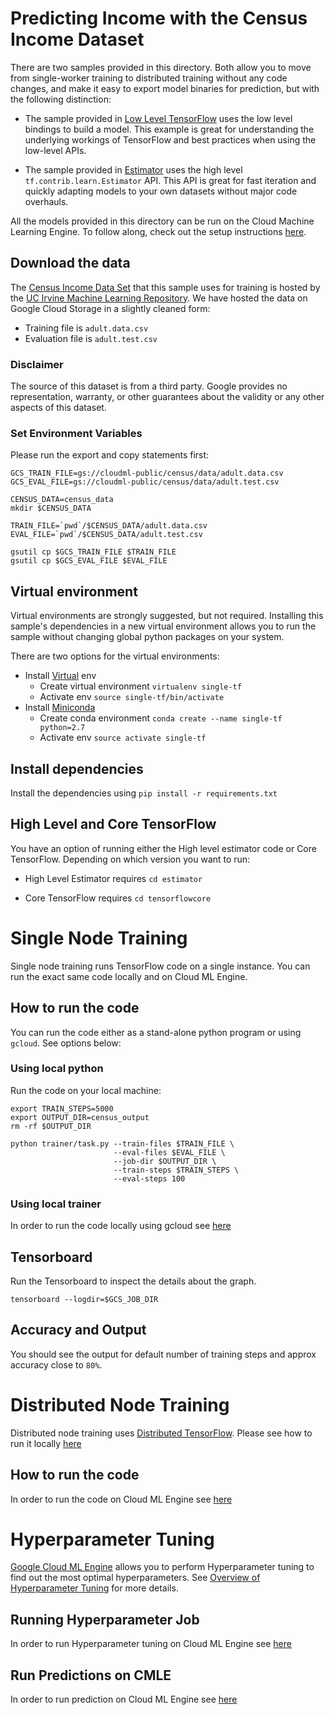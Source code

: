 # Predicting Income with the Census Income Dataset

There are two samples provided in this directory. Both allow you to move from
single-worker training to distributed training without any code changes, and
make it easy to export model binaries for prediction, but with the following
distinction:


* The sample provided in [Low Level TensorFlow](./tflowlevel) uses the low level
  bindings to build a model. This example is great for understanding the
  underlying workings of TensorFlow and best practices when using the low-level
  APIs.

* The sample provided in [Estimator](./estimator) uses the high level
  `tf.contrib.learn.Estimator` API. This API is great for fast iteration and
  quickly adapting models to your own datasets without major code overhauls.

All the models provided in this directory can be run on the Cloud Machine Learning Engine. To follow along, check out the setup instructions [here](https://cloud.google.com/ml/docs/how-tos/getting-set-up).

## Download the data
The [Census Income Data
Set](https://archive.ics.uci.edu/ml/datasets/Census+Income) that this sample
uses for training is hosted by the [UC Irvine Machine Learning
Repository](https://archive.ics.uci.edu/ml/datasets/). We have hosted the data
on Google Cloud Storage in a slightly cleaned form:

 * Training file is `adult.data.csv`
 * Evaluation file is `adult.test.csv`

### Disclaimer
The source of this dataset is from a third party. Google provides no representation,
warranty, or other guarantees about the validity or any other aspects of this dataset.

### Set Environment Variables
Please run the export and copy statements first:

```
GCS_TRAIN_FILE=gs://cloudml-public/census/data/adult.data.csv
GCS_EVAL_FILE=gs://cloudml-public/census/data/adult.test.csv

CENSUS_DATA=census_data
mkdir $CENSUS_DATA

TRAIN_FILE=`pwd`/$CENSUS_DATA/adult.data.csv
EVAL_FILE=`pwd`/$CENSUS_DATA/adult.test.csv

gsutil cp $GCS_TRAIN_FILE $TRAIN_FILE
gsutil cp $GCS_EVAL_FILE $EVAL_FILE
```

## Virtual environment
Virtual environments are strongly suggested, but not required. Installing this
sample's dependencies in a new virtual environment allows you to run the sample
without changing global python packages on your system.

There are two options for the virtual environments:
 * Install [Virtual](https://virtualenv.pypa.io/en/stable/) env
   * Create virtual environment `virtualenv single-tf`
   * Activate env `source single-tf/bin/activate`
 * Install [Miniconda](https://conda.io/miniconda.html)
   * Create conda environment `conda create --name single-tf python=2.7`
   * Activate env `source activate single-tf`


## Install dependencies
Install the dependencies using `pip install -r requirements.txt`

## High Level and Core TensorFlow
You have an option of running either the High level estimator code or Core
TensorFlow. Depending on which version you want to run:

* High Level Estimator requires `cd estimator`

* Core TensorFlow requires `cd tensorflowcore`

# Single Node Training
Single node training runs TensorFlow code on a single instance. You can run the exact
same code locally and on Cloud ML Engine.

## How to run the code
You can run the code either as a stand-alone python program or using `gcloud`.
See options below:

### Using local python
Run the code on your local machine:

```
export TRAIN_STEPS=5000
export OUTPUT_DIR=census_output
rm -rf $OUTPUT_DIR
```

```
python trainer/task.py --train-files $TRAIN_FILE \
                       --eval-files $EVAL_FILE \
                       --job-dir $OUTPUT_DIR \
                       --train-steps $TRAIN_STEPS \
                       --eval-steps 100
```

### Using local trainer
In order to run the code locally using gcloud see
[here](https://cloud.google.com/ml-engine/docs/how-tos/getting-started-training-prediction#local-train-single)

## Tensorboard
Run the Tensorboard to inspect the details about the graph.

```
tensorboard --logdir=$GCS_JOB_DIR
```

## Accuracy and Output
You should see the output for default number of training steps and approx accuracy close to `80%`.

# Distributed Node Training
Distributed node training uses [Distributed
TensorFlow](https://www.tensorflow.org/deploy/distributed). Please see how to
run it locally
[here](https://cloud.google.com/ml-engine/docs/how-tos/getting-started-training-prediction#local-train-dist)

## How to run the code
In order to run the code on Cloud ML Engine see
[here](https://cloud.google.com/ml-engine/docs/how-tos/getting-started-training-prediction#cloud-train-single)

# Hyperparameter Tuning
[Google Cloud ML Engine](https://cloud.google.com/ml-engine/) allows you to perform Hyperparameter tuning to find out the
most optimal hyperparameters. See [Overview of Hyperparameter Tuning](https://cloud.google.com/ml/docs/concepts/hyperparameter-tuning-overview) for more details.

## Running Hyperparameter Job
In order to run Hyperparameter tuning on Cloud ML Engine see
[here](https://cloud.google.com/ml-engine/docs/how-tos/getting-started-training-prediction#hyperparameter_tuning)

## Run Predictions on CMLE
In order to run prediction on Cloud ML Engine see
[here](https://cloud.google.com/ml-engine/docs/how-tos/getting-started-training-prediction#deploy_a_model_to_support_prediction)
